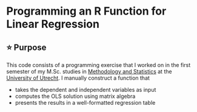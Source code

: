 # Programming an R Function for Linear Regression
## :star: Purpose
This code consists of a programming exercise that I worked on in the first semester of my M.Sc. studies in [Methodology and Statistics](https://www.uu.nl/masters/en/methodology-and-statistics-behavioural-biomedical-and-social-sciences) at the [University of Utrecht](https://www.uu.nl/en). I manually 
construct a function that
- takes the dependent and independent variables as input
- computes the OLS solution using matrix algebra
- presents the results in a well-formatted regression table
